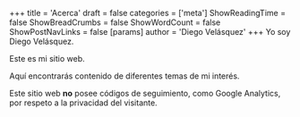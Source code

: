 +++
title = 'Acerca'
draft = false
categories = ['meta']
ShowReadingTime = false
ShowBreadCrumbs = false
ShowWordCount = false   
ShowPostNavLinks = false
[params]
    author = 'Diego Velásquez'
+++
Yo soy Diego Velásquez.

Este es mi sitio web.

Aquí encontrarás contenido de diferentes temas de mi interés.

Este sitio web **no** posee códigos de seguimiento, como Google Analytics, por respeto a la privacidad del visitante.
